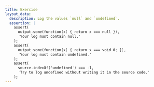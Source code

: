 ```yaml
---
title: Exercise
layout_data:
  description: Log the values `null` and `undefined`.
  assertion: |
    assert(
      output.some(function(x) { return x === null }),
      'Your log must contain null.'
    );
    assert(
      output.some(function(x) { return x === void 0; }),
      'Your log must contain undefined.'
    );
    assert(
      source.indexOf('undefined') === -1,
      'Try to log undefined without writing it in the source code.'
    );
---
```

